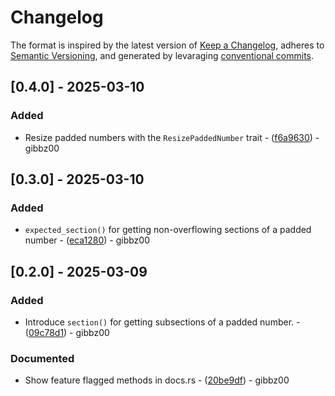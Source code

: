 # Changelog

The format is inspired by the latest version of [Keep a Changelog](https://keepachangelog.com/en), adheres to [Semantic Versioning](https://semver.org/spec/v2.0.0.html), and generated by levaraging [conventional commits](https://www.conventionalcommits.org/).

## [0.4.0] - 2025-03-10

### Added

- Resize padded numbers with the `ResizePaddedNumber` trait - ([f6a9630](https://github.com/gibbz00/padded-number/commit/f6a9630e43f166bd146418788172f5d9af1dd4cc)) - gibbz00

## [0.3.0] - 2025-03-10

### Added

- `expected_section()` for getting non-overflowing sections of a padded number - ([eca1280](https://github.com/gibbz00/padded-number/commit/eca12802fd37fcddfdd26cc73d53d8ad6fe04bc0)) - gibbz00

## [0.2.0] - 2025-03-09

### Added

- Introduce `section()` for getting subsections of a padded number. - ([09c78d1](https://github.com/gibbz00/padded-number/commit/09c78d1d6a829d45ba20d1e3329935b33d684af4)) - gibbz00

### Documented

- Show feature flagged methods in docs.rs - ([20be9df](https://github.com/gibbz00/padded-number/commit/20be9dfa4b0770bef58e0d46d9c352e3863ab066)) - gibbz00
